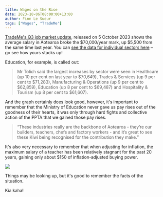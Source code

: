 ```yaml
---
title: Wages on the Rise
date: 2023-10-06T08:00:00+13:00
author: Finn Le Sueur
tags: ["Wages", "TradeMe"]
---
```


[TradeMe's Q3 job market update](https://www.trademe.co.nz/c/jobs/news/five-year-peak-in-applications-as-salaries-reach-new-high), released on 5 October 2023 shows the average salary in Aotearoa broke the $70,000/year mark, up $5,500 from the same time last year. You can [see the data for individual sectors here](https://www.trademe.co.nz/a/jobs/salary-guide) – go see how yours stacks up!

<!--more-->

Education, for example, is called out:

> Mr Tolich said the largest increases by sector were seen in Healthcare (up 10 per cent on last year to $70,649), Trades & Services (up 9 per cent to $71,283), Manufacturing & Operations (up 9 per cent to $62,859), Education (up 8 per cent to $69,487) and Hospitality & Tourism (up 8 per cent to $61,607). 

And the graph certainly does look good, however, it's important to remember that the Ministry of Education never gave us pay rises out of the goodness of their hearts, it was only through hard fights and collective action of the PPTA that we gained those pay rises.

> “These industries really are the backbone of Aotearoa - they’re our builders, teachers, chefs and factory workers - and it’s great to see these Kiwi being recognised for the contribution they make.”

It's also very necessary to remember that when adjusting for inflation, the maximum salary of a teacher has been relatively stagnant for the past 20 years, gaining only about $150 of inflation-adjusted buying power.

![](/images/PPTA_Poster-Inflation-Adjusted-Salary.png)

Things may be looking up, but it's good to remember the facts of the situation.

Kia kaha!